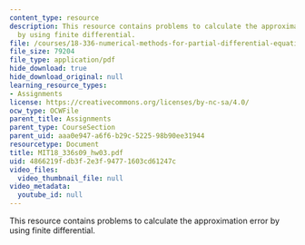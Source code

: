 ```yaml
---
content_type: resource
description: This resource contains problems to calculate the approximation error
  by using finite differential.
file: /courses/18-336-numerical-methods-for-partial-differential-equations-spring-2009/4866219fdb3f2e3f94771603cd61247c_MIT18_336s09_hw03.pdf
file_size: 79204
file_type: application/pdf
hide_download: true
hide_download_original: null
learning_resource_types:
- Assignments
license: https://creativecommons.org/licenses/by-nc-sa/4.0/
ocw_type: OCWFile
parent_title: Assignments
parent_type: CourseSection
parent_uid: aaa0e947-a6f6-b29c-5225-98b90ee31944
resourcetype: Document
title: MIT18_336s09_hw03.pdf
uid: 4866219f-db3f-2e3f-9477-1603cd61247c
video_files:
  video_thumbnail_file: null
video_metadata:
  youtube_id: null
---
```

This resource contains problems to calculate the approximation error by using finite differential.